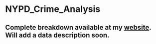 # NYPD_Crime_Analysis

## Complete breakdown available at my [website](https://www.sachinvs.ml/proj_nypd_analysis). Will add a data description soon. 

